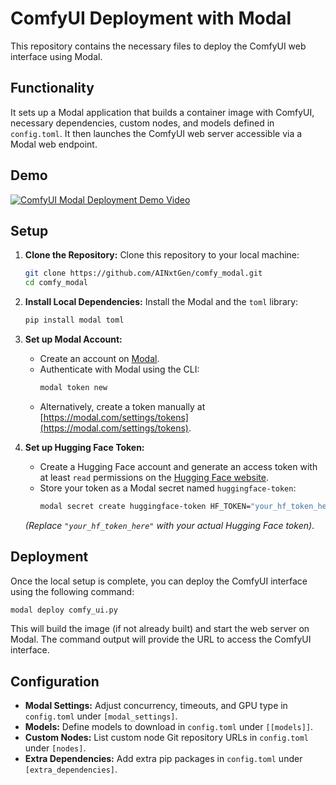 # ComfyUI Deployment with Modal

This repository contains the necessary files to deploy the ComfyUI web interface using Modal.

## Functionality

It sets up a Modal application that builds a container image with ComfyUI, necessary dependencies, custom nodes, and models defined in `config.toml`. It then launches the ComfyUI web server accessible via a Modal web endpoint.

## Demo

[![ComfyUI Modal Deployment Demo Video](https://img.youtube.com/vi/gMfVRiC6ymI/hqdefault.jpg)](https://www.youtube.com/watch?v=gMfVRiC6ymI)

## Setup

1.  **Clone the Repository:**
    Clone this repository to your local machine:
    ```bash
    git clone https://github.com/AINxtGen/comfy_modal.git
    cd comfy_modal
    ```

2.  **Install Local Dependencies:**
    Install the Modal and the `toml` library:
    ```bash
    pip install modal toml
    ```

3.  **Set up Modal Account:**
    - Create an account on [Modal](https://modal.com/).
    - Authenticate with Modal using the CLI:
      ```bash
      modal token new
      ```
    - Alternatively, create a token manually at [https://modal.com/settings/tokens](https://modal.com/settings/tokens).

4.  **Set up Hugging Face Token:**
    - Create a Hugging Face account and generate an access token with at least `read` permissions on the [Hugging Face website](https://huggingface.co/settings/tokens).
    - Store your token as a Modal secret named `huggingface-token`:
      ```bash
      modal secret create huggingface-token HF_TOKEN="your_hf_token_here"
      ```
    *(Replace `"your_hf_token_here"` with your actual Hugging Face token)*.

## Deployment

Once the local setup is complete, you can deploy the ComfyUI interface using the following command:

```bash
modal deploy comfy_ui.py
```

This will build the image (if not already built) and start the web server on Modal. The command output will provide the URL to access the ComfyUI interface.

## Configuration

-   **Modal Settings:** Adjust concurrency, timeouts, and GPU type in `config.toml` under `[modal_settings]`.
-   **Models:** Define models to download in `config.toml` under `[[models]]`.
-   **Custom Nodes:** List custom node Git repository URLs in `config.toml` under `[nodes]`.
-   **Extra Dependencies:** Add extra pip packages in `config.toml` under `[extra_dependencies]`.
